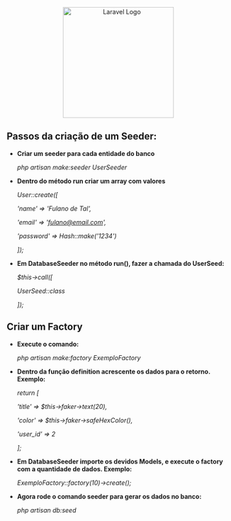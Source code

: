 <p align="center"><a href="https://laravel.com" target="_blank"><img src="https://raw.githubusercontent.com/laravel/art/master/logo-lockup/5%20SVG/2%20CMYK/1%20Full%20Color/laravel-logolockup-cmyk-red.svg" width="250" alt="Laravel Logo"></a></p>



## Passos da criação de um Seeder:

- **Criar um seeder para cada entidade do banco** 

   _php artisan make:seeder UserSeeder_
 
 - **Dentro do método run criar um array com valores**
 
      _User::create([_ 

     _'name' => 'Fulano de Tal',_ 

     _'email' => '[fulano@email.com]()',_ 

     _'password' => Hash::make('1234')_ 

     _]);_ 
     
  - **Em DatabaseSeeder no método run(), fazer a chamada do UserSeed:** 
  
      _$this->call([_ 

      _UserSeed::class_ 

      _]);_

## Criar um Factory

- **Execute o comando:**

    _php artisan make:factory ExemploFactory_

- **Dentro da função definition acrescente os dados para o retorno. Exemplo:**

    _return [_ 

    _'title' => $this->faker->text(20),_  

    _'color' => $this->faker->safeHexColor(),_

    _'user_id' => 2_ 

    _];_ 
    
 - **Em DatabaseSeeder importe os devidos Models, e execute o factory com a quantidade de dados. Exemplo:**
    
    _ExemploFactory::factory(10)->create();_
    
 - **Agora rode o comando seeder para gerar os dados no banco:**
 
   _php artisan db:seed_


    
 

